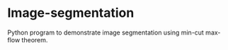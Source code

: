 # Image-segmentation
Python program to demonstrate image segmentation using min-cut max-flow theorem.
